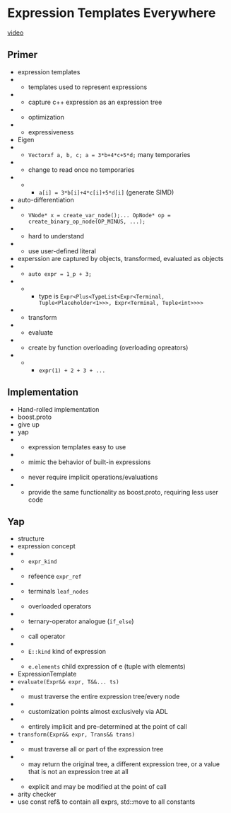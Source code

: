 # Expression Templates Everywhere

[video](https://www.youtube.com/watch?v=VhIwDxkIsME&index=6&list=PL_AKIMJc4roXJldxjJGtH8PJb4dY6nN1D)

## Primer
* expression templates
* + templates used to represent expressions
* + capture c++ expression as an expression tree
* + optimization
* + expressiveness
* Eigen
* + `Vectorxf a, b, c; a = 3*b+4*c+5*d;` many temporaries
* + change to read once no temporaries
* + - `a[i] = 3*b[i]+4*c[i]+5*d[i]` (generate SIMD)
* auto-differentiation
* + `VNode* x = create_var_node();... OpNode* op = create_binary_op_node(OP_MINUS, ...);`
* + hard to understand
* + use user-defined literal
* experssion are captured by objects, transformed, evaluated as objects
* + `auto expr = 1_p + 3;`
* + - type is `Expr<Plus<TypeList<Expr<Terminal, Tuple<Placeholder<1>>>, Expr<Terminal, Tuple<int>>>>`
* + transform
* + evaluate
* + create by function overloading (overloading opreators)
* + - `expr(1) + 2 + 3 + ... `

## Implementation
* Hand-rolled implementation
* boost.proto
* give up
* yap
* + expression templates easy to use
* + mimic the behavior of built-in expressions
* + never require implicit operations/evaluations
* + provide the same functionality as boost.proto, requiring less user code

## Yap
* structure
* expression concept
* + `expr_kind`
* + refeence `expr_ref`
* + terminals `leaf_nodes`
* + overloaded operators
* + ternary-operator analogue (`if_else`)
* + call operator
* + `E::kind` kind of expression
* + `e.elements` child expression of e (tuple with elements)
* ExpressionTemplate
* `evaluate(Expr&& expr, T&&... ts)`
* + must traverse the entire expression tree/every node
* + customization points almost exclusively via ADL
* + entirely implicit and pre-determined at the point of call
* `transform(Expr&& expr, Trans&& trans)`
* + must traverse all or part of the expression tree
* + may return the original tree, a different expression tree, or a value that is not an expression tree at all
* + explicit and may be modified at the point of call
* arity checker
* use const ref& to contain all exprs, std::move to all constants